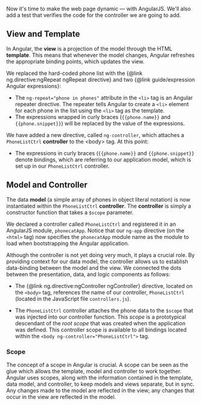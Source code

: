Now it's time to make the web page dynamic — with AngularJS. We'll also add a test that verifies the
code for the controller we are going to add.

## View and Template

In Angular, the __view__ is a projection of the model through the HTML __template__. This means that
whenever the model changes, Angular refreshes the appropriate binding points, which updates the
view.

We replaced the hard-coded phone list with the {@link ng.directive:ngRepeat ngRepeat directive}
and two {@link guide/expression Angular expressions}:

* The `ng-repeat="phone in phones"` attribute in the `<li>` tag is an Angular repeater directive.
The repeater tells Angular to create a `<li>` element for each phone in the list using the `<li>`
tag as the template.
* The expressions wrapped in curly braces (`{{phone.name}}` and `{{phone.snippet}}`) will be replaced
by the value of the expressions.

We have added a new directive, called `ng-controller`, which attaches a `PhoneListCtrl`
__controller__ to the &lt;body&gt; tag.  At this point:

* The expressions in curly braces (`{{phone.name}}` and `{{phone.snippet}}` denote
bindings, which are referring to our application model, which is set up in our `PhoneListCtrl`
controller.

## Model and Controller

The data __model__ (a simple array  of phones in object literal notation) is now instantiated within
the `PhoneListCtrl` __controller__. The __controller__ is simply a constructor function that takes a
`$scope` parameter.

We declared a controller called `PhoneListCtrl` and registered it in an AngularJS
module, `phonecatApp`. Notice that our `ng-app` directive (on the `<html>` tag) now specifies the `phonecatApp`
module name as the module to load when bootstrapping the Angular application.

Although the controller is not yet doing very much, it plays a crucial role. By providing context
for our data model, the controller allows us to establish data-binding between
the model and the view. We connected the dots between the presentation, data, and logic components
as follows:

* The {@link ng.directive:ngController ngController} directive, located on the `<body>` tag,
references the name of our controller, `PhoneListCtrl` (located in the JavaScript file
`controllers.js`).

* The `PhoneListCtrl` controller attaches the phone data to the `$scope` that was injected into our
controller function. This *scope* is a prototypical descendant of the *root scope* that was created
when the application was defined. This controller scope is available to all bindings located within
the `<body ng-controller="PhoneListCtrl">` tag.

### Scope

The concept of a scope in Angular is crucial. A scope can be seen as the glue which allows the
template, model and controller to work together. Angular uses scopes, along with the information
contained in the template, data model, and controller, to keep models and views separate, but in
sync. Any changes made to the model are reflected in the view; any changes that occur in the view
are reflected in the model.